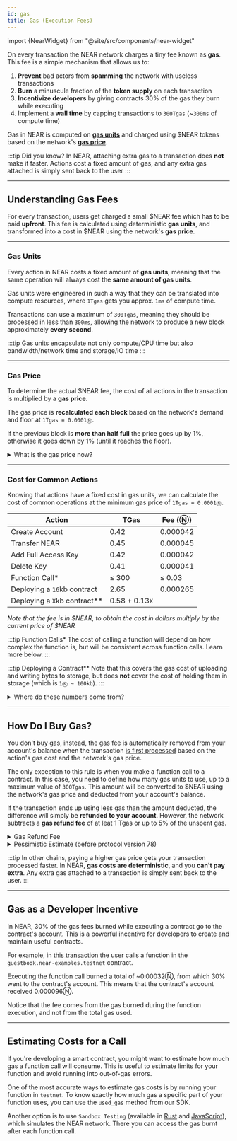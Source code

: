 ```yaml
---
id: gas
title: Gas (Execution Fees)
---
```


import {NearWidget} from "@site/src/components/near-widget"

On every transaction the NEAR network charges a tiny fee known as **gas**. This fee is a simple mechanism that allows us to:

1. **Prevent** bad actors from **spamming** the network with useless transactions
2. **Burn** a minuscule fraction of the **token supply** on each transaction
3. **Incentivize developers** by giving contracts 30% of the gas they burn while executing
4. Implement a **wall time** by capping transactions to `300Tgas` (~`300ms` of compute time)

Gas in NEAR is computed on [**gas units**](/protocol/gas#gas-units) and charged using $NEAR tokens based on the network's [**gas price**](/protocol/gas#gas-price).

:::tip Did you know?
In NEAR, attaching extra gas to a transaction does **not** make it faster. Actions cost a fixed amount of gas, and any extra gas attached is simply sent back to the user
:::

---

## Understanding Gas Fees
For every transaction, users get charged a small $NEAR fee which has to be paid **upfront**. This fee is calculated using deterministic **gas units**, and transformed into a cost in $NEAR using the network's **gas price**.

<hr class="subsection" />

### Gas Units
Every action in NEAR costs a fixed amount of **gas units**, meaning that the same operation will always cost the **same amount of gas units**.

Gas units were engineered in such a way that they can be translated into compute resources, where `1Tgas` gets you approx. `1ms` of compute time.

Transactions can use a maximum of `300Tgas`, meaning they should be processed in less than `300ms`, allowing the network to produce a new block approximately **every second**.

:::tip
Gas units encapsulate not only compute/CPU time but also bandwidth/network time and storage/IO time
:::

<hr class="subsection" />

### Gas Price
To determine the actual $NEAR fee, the cost of all actions in the transaction is multiplied by a **gas price**.

The gas price is **recalculated each block** based on the network's demand and floor at `1Tgas = 0.0001Ⓝ`.

If the previous block is **more than half full** the price goes up by 1%, otherwise it goes down by 1% (until it reaches the floor).

<details>

<summary> What is the gas price now? </summary>

You can query how much a gas unit costs in `yoctoNEAR` (1Ⓝ = `1e24` yocto) through the [`RPC`](/api/rpc/gas#gas-price). To convert in `Tgas` per `NEAR` simply divide by `1e12`.


<NearWidget height="40px">

```js
const query = fetch('https://rpc.near.org', {
  method: 'POST',
  headers: {
    'Content-Type': 'application/json'
  },
  body: JSON.stringify({
    jsonrpc: '2.0',
    id: 'dontcare',
    method: 'gas_price',
    params: [null]
  })
})

const yocto = query.body.result.gas_price
return `Right now, 1 Tgas costs ${Number(yocto) / 1e12}Ⓝ`
```

</NearWidget>

</details>

<hr class="subsection" />

### Cost for Common Actions

Knowing that actions have a fixed cost in gas units, we can calculate the cost of common operations at the minimum gas price of `1Tgas = 0.0001Ⓝ`.

| Action                       | TGas           | Fee (Ⓝ)  |
|------------------------------|----------------|----------|
| Create Account               | 0.42           | 0.000042 |
| Transfer NEAR                | 0.45           | 0.000045 |
| Add Full Access Key          | 0.42           | 0.000042 |
| Delete Key                   | 0.41           | 0.000041 |
| Function Call*               | ≤ 300          | ≤ 0.03   |
| Deploying a `16`kb contract  | 2.65           | 0.000265 |
| Deploying a `X`kb contract** | 0.58 + 0.13`X` |          |


_Note that the fee is in $NEAR, to obtain the cost in dollars multiply by the current price of $NEAR_

:::tip Function Calls*
The cost of calling a function will depend on how complex the function is, but will be consistent across function calls. Learn more below.
:::

:::tip Deploying a Contract**
Note that this covers the gas cost of uploading and writing bytes to storage, but does **not** cover the cost of holding them in storage (which is `1Ⓝ ~ 100kb`).
:::

<details className="info">
<summary>Where do these numbers come from?</summary>

NEAR is [configured](https://github.com/near/nearcore/blob/master/core/primitives/res/runtime_configs/parameters.yaml) with base costs. An example:

```json
  transfer_cost: {
    send_sir:     115123062500,
    send_not_sir: 115123062500,
    execution:    115123062500
  },
  deploy_contract_cost: 184765750000,
  deploy_contract_cost_per_byte: 64572944
```

The "sir" here stands for "sender is receiver". Yes, these are all identical, but that could change in the future.

When you make a request to transfer funds, NEAR immediately deducts the appropriate `send` amount from your account. Then it creates a [_receipt_, an internal book-keeping mechanism](./transaction-execution.md). Creating a receipt has its own associated costs:

```json
  action_receipt_creation_config: {
    send_sir:     108059500000,
    send_not_sir: 108059500000,
    execution:    108059500000
  }
```

You can query this value by using the [`protocol_config`](/api/rpc/protocol#protocol-config) RPC endpoint and search for `action_receipt_creation_config`.

The appropriate amount for creating this receipt is also immediately deducted from your account.

The "transfer" action won't be finalized until the next block. At this point, the `execution` amount for each of these actions will be deducted from your account.

Although gas prices can change between the time of purchase and time of execution, the gas price per transaction is fixed since protocol version 78. 

```
    (
      transfer_cost.send_not_sir + action_receipt_creation_config.send_not_sir + transfer_cost.execution + action_receipt_creation_config.execution
    ) * gas_price
```

Prior to protocol version 78, the gas prices of each block was used for the work done at that height. 

```
    (
      transfer_cost.send_not_sir + action_receipt_creation_config.send_not_sir 
    ) * gas_price_at_block_1 +
    (
      transfer_cost.execution + action_receipt_creation_config.execution
    ) * gas_price_at_block_2
```
</details>

---

## How Do I Buy Gas?

You don't buy gas, instead, the gas fee is automatically removed from your account's balance when the transaction [is first processed](./transaction-execution.md#block-1-the-transaction-arrives) based on the action's gas cost and the network's gas price.

The only exception to this rule is when you make a function call to a contract. In this case, you need to define how many gas units to use, up to a maximum value of `300Tgas`. This amount will be converted to $NEAR using the network's gas price and deducted from your account's balance.

If the transaction ends up using less gas than the amount deducted, the difference will simply be **refunded to your account**. However, the network subtracts a **gas refund fee** of at leat 1 Tgas or up to 5% of the unspent gas.

<details>

<summary> Gas Refund Fee </summary>

Since protocol version 78, the unspent gas at the end of receipt execution is subject to a gas refund fee. The fee is calculated as `max(1 Tgas, 0.05 * unspent_gas) * gas_price`. The gas price is from the time of purchase.

But why introduce such a fee, when refunding 100% of unspent gas allows developers to just attach the maximum amount of gas and not worry about gas estimations too much?

The resason is that attaching too much gas to function calls makes the network less efficient.

Especially congestion control between shards is tricky when transactions have much more gas attached than they actually use. The network limits how many cross contract calls can target a single shard per chunk, to avoid huge queues of incoming receipts on a shard. The limit looks at attached gas as an upper boundary for how much work the receipt causes on the receiving shard. Attaching too much gas can cause this limit to be too restrictive, which stalls shards unnecessarily.

The other inefficiency comes from the refund receipts that prior to version 78 have been created for essentially every function call. While each of them is relatively cheap to execute, in the sum they were a significant part of the global traffic on NEAR Protocol.

To read more about the deicsion to introduce this fee, pleaes take a look at the [NEP-536](https://github.com/near/NEPs/pull/536)

</details>

<details>

<summary> Pessimistic Estimate (before protocol version 78) </summary>

*This section is no longer relevant with protocol version 78 or later.*

While actions have a fixed cost in gas units, the gas price might change block to block. Since transactions can take more than 1 block to execute, the gas price might go up during the transaction's execution.

To avoid the need to recalculate the gas price for each block, the network will charge you upfront a pessimistic estimate of the gas fee.

Let's take as an example [this transaction calling a contract method](https://testnet.nearblocks.io/txns/JD8Bg4u8kaYeaSsGBqkvhSDCEPgXhtwJRBBPKicCEPMs). The transaction was submitted with 10Tgas attached.

- 10Tgas would cost 0.001Ⓝ at the price when the transaction was submitted
- The transaction used:
  - 2.4Tgas to convert the [transaction into a receipt](./transaction-execution.md#block-1-the-transaction-arrives): 0.00024Ⓝ
  - 3.2Tgas to execute the function in the contract: 0.00032Ⓝ
  - Total: 5.6Tgas or 0.00056Ⓝ
- In the end, the user was returned  0.00104Ⓝ

Since the system returned `0.00104Ⓝ`, and the transaction expended `0.00056Ⓝ`, the user was charged upfront `0.0016Ⓝ`, this is 60% more than what the user expected to pay (0.001Ⓝ).

This 60% up comes from assuming that the price of gas will go up by 1% on each block, and the transaction will take 50 blocks to execute (`1.01**50 ~ 1.64`).

</details>

:::tip
In other chains, paying a higher gas price gets your transaction processed faster. In NEAR, **gas costs are deterministic**, and you **can't pay extra**. Any extra gas attached to a transaction is simply sent back to the user.
:::

---

## Gas as a Developer Incentive

In NEAR, 30% of the gas fees burned while executing a contract go to the contract's account. This is a powerful incentive for developers to create and maintain useful contracts.

For example, in [this transaction](https://testnet.nearblocks.io/txns/JD8Bg4u8kaYeaSsGBqkvhSDCEPgXhtwJRBBPKicCEPMs) the user calls a function in the `guestbook.near-examples.testnet` contract.

Executing the function call burned a total of ~0.00032Ⓝ, from which 30% went to the contract's account. This means that the contract's account received 0.000096Ⓝ.

Notice that the fee comes from the gas burned during the function execution, and not from the total gas used.

---

## Estimating Costs for a Call

If you're developing a smart contract, you might want to estimate how much gas a function call will consume. This is useful to estimate limits for your function and avoid running into out-of-gas errors.

One of the most accurate ways to estimate gas costs is by running your function in `testnet`. To know exactly how much gas a specific part of your function uses, you can use the `used_gas` method from our SDK.

Another option is to use `Sandbox Testing` (available in [Rust](https://github.com/near/workspaces-rs/tree/main/examples/src) and [JavaScript](https://github.com/near/workspaces-js)), which simulates the NEAR network. There you can access the gas burnt after each function call.